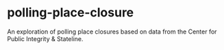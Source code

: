 # polling-place-closure
An exploration of polling place closures based on data from the Center for Public Integrity &amp; Stateline.

